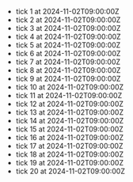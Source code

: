 - tick 1 at 2024-11-02T09:00:00Z
- tick 2 at 2024-11-02T09:00:00Z
- tick 3 at 2024-11-02T09:00:00Z
- tick 4 at 2024-11-02T09:00:00Z
- tick 5 at 2024-11-02T09:00:00Z
- tick 6 at 2024-11-02T09:00:00Z
- tick 7 at 2024-11-02T09:00:00Z
- tick 8 at 2024-11-02T09:00:00Z
- tick 9 at 2024-11-02T09:00:00Z
- tick 10 at 2024-11-02T09:00:00Z
- tick 11 at 2024-11-02T09:00:00Z
- tick 12 at 2024-11-02T09:00:00Z
- tick 13 at 2024-11-02T09:00:00Z
- tick 14 at 2024-11-02T09:00:00Z
- tick 15 at 2024-11-02T09:00:00Z
- tick 16 at 2024-11-02T09:00:00Z
- tick 17 at 2024-11-02T09:00:00Z
- tick 18 at 2024-11-02T09:00:00Z
- tick 19 at 2024-11-02T09:00:00Z
- tick 20 at 2024-11-02T09:00:00Z
